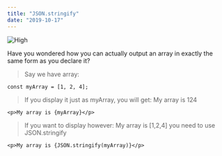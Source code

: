 ```yaml
---
title: "JSON.stringify"
date: "2019-10-17"
---
```


![High](https://i.imgur.com/o8RCUlW.jpg "Photo by Cameron Casey from Pexels")

Have you wondered how you can actually output an array in exactly the same form as you declare it?

> Say we have array:
```
const myArray = [1, 2, 4];
```
> If you display it just as myArray, you will get: My array is 124
```
<p>My array is {myArray}</p>
```

> If you want to display however: My array is [1,2,4] you need to use JSON.stringify
```
<p>My array is {JSON.stringify(myArray)}</p>
```
